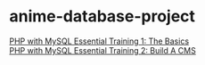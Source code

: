 # anime-database-project
[PHP with MySQL Essential Training 1: The Basics](https://www.linkedin.com/learning/php-with-mysql-essential-training-1-the-basics)<br>
[PHP with MySQL Essential Training 2: Build A CMS](https://www.linkedin.com/learning/php-with-mysql-essential-training-2-build-a-cms)
